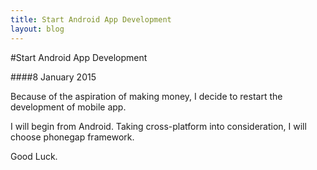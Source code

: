 ```yaml
---
title: Start Android App Development
layout: blog
---
```


#Start Android App Development

####8 January 2015

Because of the aspiration of making money, I decide to restart the development of mobile app.

I will begin from Android. Taking cross-platform into consideration, I will choose phonegap framework.

Good Luck.
